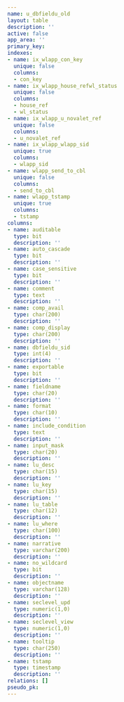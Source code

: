 ```yaml
---
name: u_dbfieldu_old
layout: table
description: ''
active: false
app_area: ''
primary_key: 
indexes:
- name: ix_wlapp_con_key
  unique: false
  columns:
  - con_key
- name: ix_wlapp_house_refwl_status
  unique: false
  columns:
  - house_ref
  - wl_status
- name: ix_wlapp_u_novalet_ref
  unique: false
  columns:
  - u_novalet_ref
- name: ix_wlapp_wlapp_sid
  unique: true
  columns:
  - wlapp_sid
- name: wlapp_send_to_cbl
  unique: false
  columns:
  - send_to_cbl
- name: wlapp_tstamp
  unique: true
  columns:
  - tstamp
columns:
- name: auditable
  type: bit
  description: ''
- name: auto_cascade
  type: bit
  description: ''
- name: case_sensitive
  type: bit
  description: ''
- name: comment
  type: text
  description: ''
- name: comp_avail
  type: char(200)
  description: ''
- name: comp_display
  type: char(200)
  description: ''
- name: dbfieldu_sid
  type: int(4)
  description: ''
- name: exportable
  type: bit
  description: ''
- name: fieldname
  type: char(20)
  description: ''
- name: format
  type: char(10)
  description: ''
- name: include_condition
  type: text
  description: ''
- name: input_mask
  type: char(20)
  description: ''
- name: lu_desc
  type: char(15)
  description: ''
- name: lu_key
  type: char(15)
  description: ''
- name: lu_table
  type: char(12)
  description: ''
- name: lu_where
  type: char(100)
  description: ''
- name: narrative
  type: varchar(200)
  description: ''
- name: no_wildcard
  type: bit
  description: ''
- name: objectname
  type: varchar(128)
  description: ''
- name: seclevel_upd
  type: numeric(1,0)
  description: ''
- name: seclevel_view
  type: numeric(1,0)
  description: ''
- name: tooltip
  type: char(250)
  description: ''
- name: tstamp
  type: timestamp
  description: ''
relations: []
pseudo_pk: 
---
```


